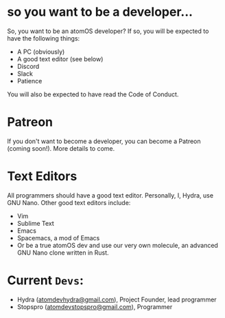 # so you want to be a developer...
So, you want to be an atomOS developer? If so, you will be expected to have the following things:

 - A PC (obviously)
 - A good text editor (see below)
 - Discord
 - Slack
 - Patience
 
You will also be expected to have read the Code of Conduct.

# Patreon
If you don't want to become a developer, you can become a Patreon (coming soon!). More details to come.

# Text Editors
All programmers should have a good text editor. Personally, I, Hydra, use GNU Nano. Other good text editors include:

- Vim
- Sublime Text
- Emacs
- Spacemacs, a mod of Emacs
- Or be a true atomOS dev and use our very own molecule, an advanced GNU Nano clone written in Rust.

# Current `Devs`:
 - Hydra (atomdevhydra@gmail.com), Project Founder, lead programmer
 - Stopspro (atomdevstopspro@gmail.com), Programmer
